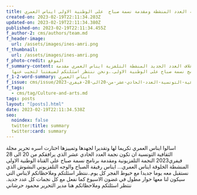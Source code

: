 ```yaml
---
title: اسالوا نجمة العدد المنشطة ومقدمة نسمة صباح  على الوطنية الاولى ايناس العمري
created-on: 2023-02-19T22:11:34.203Z
updated-on: 2023-02-19T22:11:34.380Z
published-on: 2023-02-19T22:11:34.455Z
f_author-2: cms/authors/team.md
f_header-image:
  url: /assets/images/ines-amri.png
f_thumbnail:
  url: /assets/images/ines-amri.png
f_photo-credit: الموقع
f_summary-content: نجمة غلاف العدد الجديد المنشطة التلفزية ايناس العمري مقدمة
  برنامج نسمة صباح على الوطنية الاولى..ونحن ننتظر اسئلتكم لضيفتنا لتجيب عنها
f_1-2-word-summary: ايناس العمري
f_issue: cms/issue/مجلة-الثقافية-التونسية-العدد-الحادي-عشر-من-20الى-28-فيفري-2023.md
f_tags:
  - cms/tag/Culture-and-arts.md
tags: posts
layout: "[posts].html"
date: 2023-02-19T22:11:34.538Z
seo:
  noindex: false
  twitter:title: summary
  twitter:card: summary
---
```

اسالوا ايناس العمري تكريما لها وتقديرا لجهدها وتمييزها اختارت اسره تحرير مجلة الثقافية التونسية ان تكون  نجمة العدد الحادي عشر الذي يرافقكم من 20 الى 28 فيفري2023 النجمة التلفزيونية ومقدمة برنامج نسمة صباح على القناة الوطنية الاولى المنشطة الخلوقة ايناس العمري... ايناس رفيقة الصباح والوجه التلفزيوني البشوش الذي نستقبل معه يوما جديدا مع خيوط الفجر كل يوم..ننتظر اسئلتكم وملاحظاتكم لايناس التي سيكون لنا معها حوار مطول في غضون الاسيوع كما نفعل مع كل نجمات  كل عدد جديد. ننتظر اسئلتكم وملاحظاتكم هنا مدير التحرير محمود حرشاني
